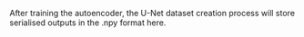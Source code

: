 After training the autoencoder, the U-Net dataset creation process will store serialised outputs in the .npy format here.